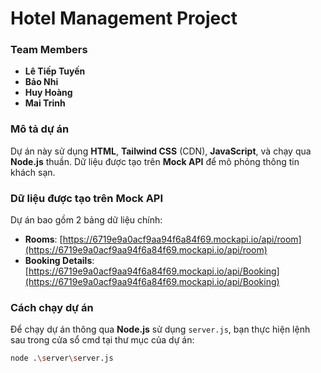 # **Hotel Management Project**

### **Team Members**
- **Lê Tiếp Tuyến**
- **Bảo Nhi**
- **Huy Hoàng**
- **Mai Trinh**

### **Mô tả dự án**
Dự án này sử dụng **HTML**, **Tailwind CSS** (CDN), **JavaScript**, và chạy qua **Node.js** thuần. Dữ liệu được tạo trên **Mock API** để mô phỏng thông tin khách sạn.

### **Dữ liệu được tạo trên Mock API**
Dự án bao gồm 2 bảng dữ liệu chính:
- **Rooms**: [https://6719e9a0acf9aa94f6a84f69.mockapi.io/api/room](https://6719e9a0acf9aa94f6a84f69.mockapi.io/api/room)
- **Booking Details**: [https://6719e9a0acf9aa94f6a84f69.mockapi.io/api/Booking](https://6719e9a0acf9aa94f6a84f69.mockapi.io/api/Booking)

### **Cách chạy dự án**
Để chạy dự án thông qua **Node.js** sử dụng `server.js`, bạn thực hiện lệnh sau trong cửa sổ cmd tại thư mục của dự án:

```bash
node .\server\server.js
